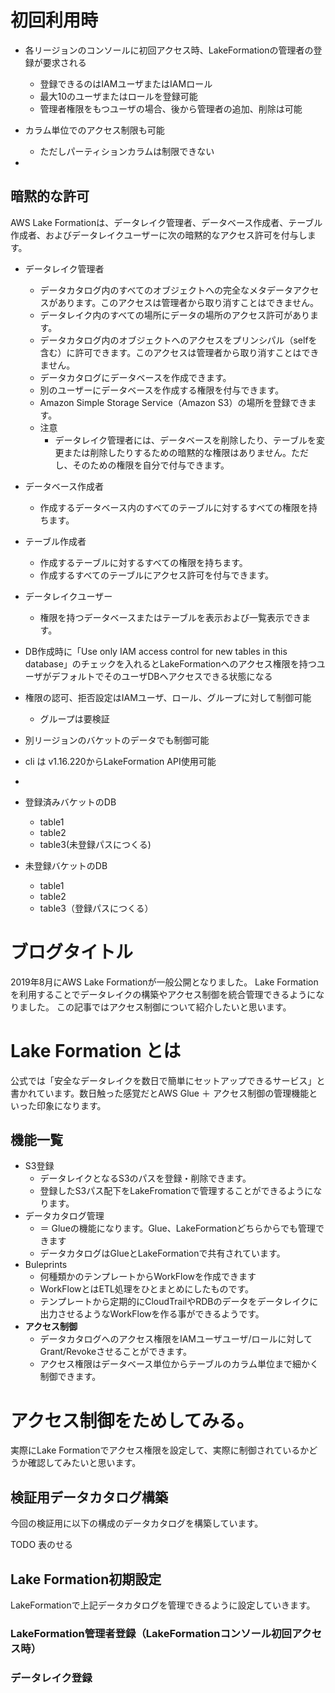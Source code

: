 # 初回利用時

- 各リージョンのコンソールに初回アクセス時、LakeFormationの管理者の登録が要求される
  - 登録できるのはIAMユーザまたはIAMロール
  - 最大10のユーザまたはロールを登録可能
  - 管理者権限をもつユーザの場合、後から管理者の追加、削除は可能


- カラム単位でのアクセス制限も可能
  - ただしパーティションカラムは制限できない
- 


## 暗黙的な許可
AWS Lake Formationは、データレイク管理者、データベース作成者、テーブル作成者、およびデータレイクユーザーに次の暗黙的なアクセス許可を付与します。

- データレイク管理者
  - データカタログ内のすべてのオブジェクトへの完全なメタデータアクセスがあります。このアクセスは管理者から取り消すことはできません。
  - データレイク内のすべての場所にデータの場所のアクセス許可があります。
  - データカタログ内のオブジェクトへのアクセスをプリンシパル（selfを含む）に許可できます。このアクセスは管理者から取り消すことはできません。
  - データカタログにデータベースを作成できます。
  - 別のユーザーにデータベースを作成する権限を付与できます。
  - Amazon Simple Storage Service（Amazon S3）の場所を登録できます。
  - 注意
    - データレイク管理者には、データベースを削除したり、テーブルを変更または削除したりするための暗黙的な権限はありません。ただし、そのための権限を自分で付与できます。
- データベース作成者
  - 作成するデータベース内のすべてのテーブルに対するすべての権限を持ちます。
- テーブル作成者
  - 作成するテーブルに対するすべての権限を持ちます。
  - 作成するすべてのテーブルにアクセス許可を付与できます。
- データレイクユーザー
  - 権限を持つデータベースまたはテーブルを表示および一覧表示できます。


- DB作成時に「Use only IAM access control for new tables in this database」のチェックを入れるとLakeFormationへのアクセス権限を持つユーザがデフォルトでそのユーザDBへアクセスできる状態になる
- 権限の認可、拒否設定はIAMユーザ、ロール、グループに対して制御可能
  - グループは要検証

- 別リージョンのバケットのデータでも制御可能
- cli は v1.16.220からLakeFormation API使用可能
- 




- 登録済みバケットのDB
  - table1
  - table2
  - table3(未登録パスにつくる)
- 未登録バケットのDB
  - table1
  - table2
  - table3（登録パスにつくる）
  


# ブログタイトル

2019年8月にAWS Lake Formationが一般公開となりました。
Lake Formationを利用することでデータレイクの構築やアクセス制御を統合管理できるようになりました。
この記事ではアクセス制御について紹介したいと思います。


# Lake Formation とは
公式では「安全なデータレイクを数日で簡単にセットアップできるサービス」と書かれています。数日触った感覚だとAWS Glue ＋ アクセス制御の管理機能といった印象になります。

## 機能一覧

- S3登録
  - データレイクとなるS3のパスを登録・削除できます。
  - 登録したS3パス配下をLakeFromationで管理することができるようになります。
- データカタログ管理
  - ＝ Glueの機能になります。Glue、LakeFormationどちらからでも管理できます
  - データカタログはGlueとLakeFormationで共有されています。
- Buleprints
  - 何種類かのテンプレートからWorkFlowを作成できます
  - WorkFlowとはETL処理をひとまとめにしたものです。
  - テンプレートから定期的にCloudTrailやRDBのデータをデータレイクに出力させるようなWorkFlowを作る事ができるようです。
- **アクセス制御**
  - データカタログへのアクセス権限をIAMユーザユーザ/ロールに対してGrant/Revokeさせることができます。
  - アクセス権限はデータベース単位からテーブルのカラム単位まで細かく制御できます。

# アクセス制御をためしてみる。
実際にLake Formationでアクセス権限を設定して、実際に制御されているかどうか確認してみたいと思います。

## 検証用データカタログ構築

今回の検証用に以下の構成のデータカタログを構築しています。

TODO 表のせる

## Lake Formation初期設定

LakeFormationで上記データカタログを管理できるように設定していきます。

### LakeFormation管理者登録（LakeFormationコンソール初回アクセス時）

### データレイク登録
